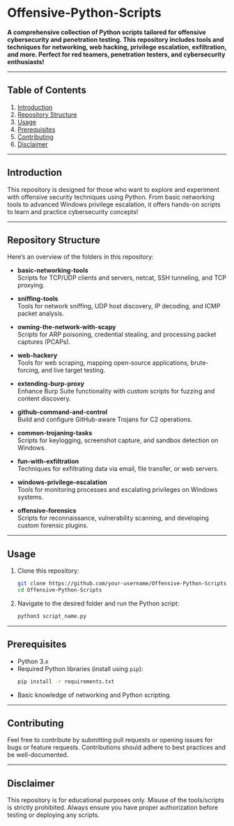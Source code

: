 # **Offensive-Python-Scripts**

**A comprehensive collection of Python scripts tailored for offensive cybersecurity and penetration testing. This repository includes tools and techniques for networking, web hacking, privilege escalation, exfiltration, and more. Perfect for red teamers, penetration testers, and cybersecurity enthusiasts!**

---

## **Table of Contents**
1. [Introduction](#introduction)  
2. [Repository Structure](#repository-structure)  
3. [Usage](#usage)  
4. [Prerequisites](#prerequisites)  
5. [Contributing](#contributing)  
6. [Disclaimer](#disclaimer)  

---

## **Introduction**
This repository is designed for those who want to explore and experiment with offensive security techniques using Python. From basic networking tools to advanced Windows privilege escalation, it offers hands-on scripts to learn and practice cybersecurity concepts!

---

## **Repository Structure**
Here’s an overview of the folders in this repository:
- **basic-networking-tools**  
  Scripts for TCP/UDP clients and servers, netcat, SSH tunneling, and TCP proxying.  

- **sniffing-tools**  
  Tools for network sniffing, UDP host discovery, IP decoding, and ICMP packet analysis.  

- **owning-the-network-with-scapy**  
  Scripts for ARP poisoning, credential stealing, and processing packet captures (PCAPs).  

- **web-hackery**  
  Tools for web scraping, mapping open-source applications, brute-forcing, and live target testing.  

- **extending-burp-proxy**  
  Enhance Burp Suite functionality with custom scripts for fuzzing and content discovery.  

- **github-command-and-control**  
  Build and configure GitHub-aware Trojans for C2 operations.  

- **common-trojaning-tasks**  
  Scripts for keylogging, screenshot capture, and sandbox detection on Windows.  

- **fun-with-exfiltration**  
  Techniques for exfiltrating data via email, file transfer, or web servers.  

- **windows-privilege-escalation**  
  Tools for monitoring processes and escalating privileges on Windows systems.  

- **offensive-forensics**  
  Scripts for reconnaissance, vulnerability scanning, and developing custom forensic plugins.  

---

## **Usage**
1. Clone this repository:
   ```bash
   git clone https://github.com/your-username/Offensive-Python-Scripts.git
   cd Offensive-Python-Scripts
   ```
2. Navigate to the desired folder and run the Python script:
   ```bash
   python3 script_name.py
   ```

---

## **Prerequisites**
- Python 3.x  
- Required Python libraries (install using `pip`):  
  ```bash
  pip install -r requirements.txt
  ```
- Basic knowledge of networking and Python scripting.

---

## **Contributing**
Feel free to contribute by submitting pull requests or opening issues for bugs or feature requests. Contributions should adhere to best practices and be well-documented.

---

## **Disclaimer**
This repository is for educational purposes only. Misuse of the tools/scripts is strictly prohibited. Always ensure you have proper authorization before testing or deploying any scripts.
